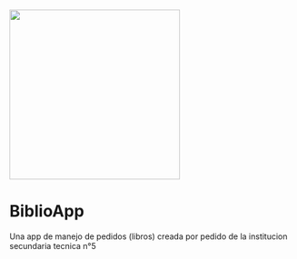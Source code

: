 # <div id="header" align="center"> 
   <img src="https://minecraft-tutos.com/wp-content/uploads/2020/11/how-to-make-a-book-in-minecraft.jpg" width="300" align="center"/>
  </div>  
  <div>
  <h1>BiblioApp</h1>
  <p>Una app de manejo de pedidos (libros) creada por pedido de la institucion secundaria tecnica n°5</p>
</div>  

